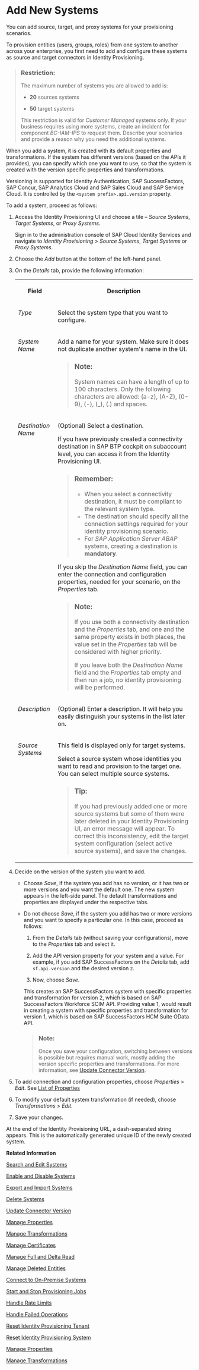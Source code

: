 <!-- loiobd214dcbdd824834b34045c13f1508e2 -->

# Add New Systems

You can add source, target, and proxy systems for your provisioning scenarios.

To provision entities \(users, groups, roles\) from one system to another across your enterprise, you first need to add and configure these systems as source and target connectors in Identity Provisioning.

> ### Restriction:  
> The maximum number of systems you are allowed to add is:
> 
> -   **20** sources systems
> 
> -   **50** target systems
> 
> 
> This restriction is valid for *Customer Managed* systems only. If your business requires using more systems, create an incident for component *BC-IAM-IPS* to request them. Describe your scenarios and provide a reason why you need the additional systems.

When you add a system, it is created with its default properties and transformations. If the system has different versions \(based on the APIs it provides\), you can specify which one you want to use, so that the system is created with the version specific properties and transformations.

Versioning is supported for Identity Authentication, SAP SuccessFactors, SAP Concur, SAP Analytics Cloud and SAP Sales Cloud and SAP Service Cloud. It is controlled by the `<system prefix>.api.version` property.

To add a system, proceed as follows:

1.  Access the Identity Provisioning UI and choose a tile – *Source Systems*, *Target Systems*, or *Proxy Systems*.

    Sign in to the administration console of SAP Cloud Identity Services and navigate to *Identity Provisioning* \> *Source Systems*, *Target Systems* or *Proxy Systems*.

2.  Choose the *Add* button at the bottom of the left-hand panel.

3.  On the *Details* tab, provide the following information:


    <table>
    <tr>
    <th valign="top">

    Field
    
    </th>
    <th valign="top">

    Description
    
    </th>
    </tr>
    <tr>
    <td valign="top">
    
    *Type* 
    
    </td>
    <td valign="top">
    
    Select the system type that you want to configure.
    
    </td>
    </tr>
    <tr>
    <td valign="top">
    
    *System Name* 
    
    </td>
    <td valign="top">
    
    Add a name for your system. Make sure it does not duplicate another system's name in the UI.

    > ### Note:  
    > System names can have a length of up to 100 characters. Only the following characters are allowed: \(a-z\), \(A-Z\), \(0-9\), \(-\), \(\_\), \(.\) and spaces.


    
    </td>
    </tr>
    <tr>
    <td valign="top">
    
    *Destination Name* 
    
    </td>
    <td valign="top">
    
    \(Optional\) Select a destination.

    If you have previously created a connectivity destination in SAP BTP cockpit on subaccount level, you can access it from the Identity Provisioning UI.

    > ### Remember:  
    > -   When you select a connectivity destination, it must be compliant to the relevant system type.
    > -   The destination should specify all the connection settings required for your identity provisioning scenario.
    > -   For *SAP Application Server ABAP* systems, creating a destination is **mandatory**.

    If you skip the *Destination Name* field, you can enter the connection and configuration properties, needed for your scenario, on the *Properties* tab.

    > ### Note:  
    > If you use both a connectivity destination and the *Properties* tab, and one and the same property exists in both places, the value set in the *Properties* tab will be considered with higher priority.
    > 
    > If you leave both the *Destination Name* field and the *Properties* tab empty and then run a job, no identity provisioning will be performed.


    
    </td>
    </tr>
    <tr>
    <td valign="top">
    
    *Description* 
    
    </td>
    <td valign="top">
    
    \(Optional\) Enter a description. It will help you easily distinguish your systems in the list later on.
    
    </td>
    </tr>
    <tr>
    <td valign="top">
    
    *Source Systems*
    
    </td>
    <td valign="top">
    
    This field is displayed only for target systems.

    Select a source system whose identities you want to read and provision to the target one. You can select multiple source systems.

    > ### Tip:  
    > If you had previously added one or more source systems but some of them were later deleted in your Identity Provisioning UI, an error message will appear. To correct this inconsistency, edit the target system configuration \(select active source systems\), and save the changes.


    
    </td>
    </tr>
    </table>
    
4.  Decide on the version of the system you want to add.

    -   Choose *Save*, if the system you add has no version, or it has two or more versions and you want the default one. The new system appears in the left-side panel. The default transformations and properties are displayed under the respective tabs.

    -   Do not choose *Save*, if the system you add has two or more versions and you want to specify a particular one. In this case, proceed as follows:

        1.  From the *Details* tab \(without saving your configurations\), move to the *Properties* tab and select it.

        2.  Add the API version property for your system and a value. For example, if you add SAP SuccessFactors on the *Details* tab, add `sf.api.version` and the desired version `2`.

        3.  Now, choose *Save*.


        This creates an SAP SuccessFactors system with specific properties and transformation for version 2, which is based on SAP SuccessFactors Workforce SCIM API. Providing value 1, would result in creating a system with specific properties and transformation for version 1, which is based on SAP SuccessFactors HCM Suite OData API.

        > ### Note:  
        > Once you save your configuration, switching between versions is possible but requires manual work, mostly adding the version specific properties and transformations. For more information, see [Update Connector Version](update-connector-version-8558733.md).


5.  To add connection and configuration properties, choose *Properties* \> *Edit*. See [List of Properties](../list-of-properties-d6f3577.md)

6.  To modify your default system transformation \(if needed\), choose *Transformations* \> *Edit*.

7.  Save your changes.


At the end of the Identity Provisioning URL, a dash-separated string appears. This is the automatically generated unique ID of the newly created system.

**Related Information**  


[Search and Edit Systems](search-and-edit-systems-68a02be.md "You can search and edit source, target, and proxy systems in the Identity Provisioning user interface.")

[Enable and Disable Systems](enable-and-disable-systems-89da372.md "You can enable and disable source and target systems in Identity Provisioning.")

[Export and Import Systems](export-and-import-systems-1de7de0.md "You can export and import source, target and proxy systems in Identity Provisioning.")

[Delete Systems](delete-systems-3a37213.md "You can delete a source, target, or proxy system from Identity Provisioning.")

[Update Connector Version](update-connector-version-8558733.md "Update a connector version to allow your provisioning system to use a new API.")

[Manage Properties](manage-properties-4e2bc9d.md "You can add, delete and modify properties for a system in Identity Provisioning.")

[Manage Transformations](manage-transformations-2d0fbe5.md "You can manage transformations with graphical and JSON text editor. Regardless of which one you choose, the following initial steps are the same.")

[Manage Certificates](manage-certificates-86d06a0.md "Identity Provisioning supports certificate-based authentication for secure communication with the provisioning systems (connectors) provided by the service.")

[Manage Full and Delta Read](manage-full-and-delta-read-b7f817c.md "When you set up your systems and start a scheduled provisioning task, the standard behavior of the process reads all the entities from the source system. This mode prevents data loss and always keeps your target system synchronized with the source. However, it may take a long time for every job to be executed.")

[Manage Deleted Entities](manage-deleted-entities-3d6bdf1.md "Manage deletion of entities (users or groups) in the target system after they have been deleted from the source system.")

[Connect to On-Premise Systems](connect-to-on-premise-systems-3f1cac2.md "Set up the connection to on-premise systems when your Identity Provisioning bundle or standalone tenant is running on the infrastructure of SAP Cloud Identity Services.")

[Start and Stop Provisioning Jobs](start-and-stop-provisioning-jobs-531a261.md "You can start and stop a provisioning job from the Identity Provisioning user interface (UI) or from an API client by using the Identity Provisioning tenant admin API.")

[Handle Rate Limits](handle-rate-limits-15f7f23.md "Identity Provisioning APIs implement rate limits to control the number of incoming requests for a given time.")

[Handle Failed Operations](handle-failed-operations-0382a0c.md "In certain cases, you can set a retry for a failed operation due to an occurred exception.")

[Reset Identity Provisioning Tenant](reset-identity-provisioning-tenant-8c7ba9a.md "Resetting your Identity Provisioning tenant deletes all systems you have set up for this tenant (subaccount), along with the relevant job execution logs.")

[Reset Identity Provisioning System](reset-identity-provisioning-system-0bc1e53.md "Resetting an Identity Provisioning system (source or target) deletes all Identity Provisioning operational data.")

[Manage Properties](manage-properties-4e2bc9d.md "You can add, delete and modify properties for a system in Identity Provisioning.")

[Manage Transformations](manage-transformations-2d0fbe5.md "You can manage transformations with graphical and JSON text editor. Regardless of which one you choose, the following initial steps are the same.")

